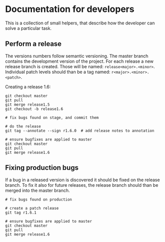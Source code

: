 Documentation for developers
============================

This is a collection of small helpers, that describe how the developer can
solve a particular task.

Perform a release
-----------------

The versions numbers follow semantic versioning. The master branch contains
the development version of the project. For each release a new release branch
is created. Those will be named: `release<major>.<minor>`. Individual patch
levels should than be a tag named: `r<major>.<minor>.<patch>`.

Creating a release 1.6:

```
git checkout master
git pull
git merge release1.5
git checkout -b release1.6

# fix bugs found on stage, and commit them

# do the release
git tag --annotate --sign r1.6.0  # add release notes to annotation

# ensure bugfixes are applied to master
git checkout master
git pull
git merge release1.6
```

Fixing production bugs
----------------------

If a bug in a released version is discovered it should be fixed on the release
branch. To fix it also for future releases, the release branch should than be
merged into the master branch.

```
# fix bugs found on production

# create a patch release
git tag r1.6.1

# ensure bugfixes are applied to master
git checkout master
git pull
git merge release1.6
```
